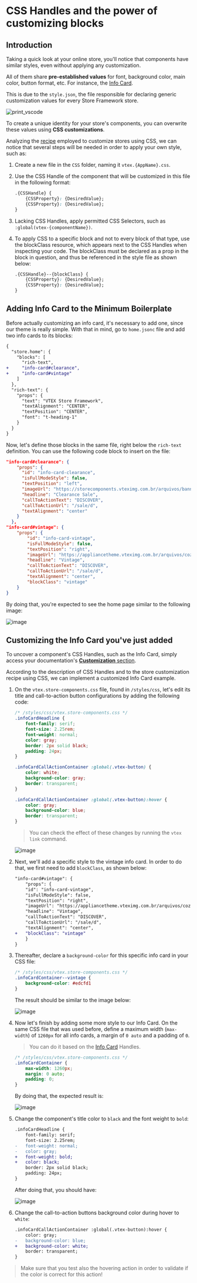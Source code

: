 # CSS Handles and the power of customizing blocks

## Introduction

Taking a quick look at your online store, you'll notice that components have similar styles, even without applying any customization. 

All of them share **pre-established values** for font, background color, main color, button format, etc. For instance, the [Info Card](https://developers.vtex.com/docs/vtex-store-components-infocard).

This is due to the `style.json`, the file responsible for declaring generic customization values for every Store Framework store. 

![print_vscode](https://user-images.githubusercontent.com/19495917/90165970-e0274600-dd6f-11ea-908d-a9f50b1b90a1.png)

To create a unique identity for your store's components, you can overwrite these values using **CSS customizations**.

Analyzing the [recipe](https://developers.vtex.com/docs/vtex-io-documentation-using-css-handles-for-store-customization) employed to customize stores using CSS, we can notice that several steps will be needed in order to apply your own style, such as:

1. Create a new file in the `CSS` folder, naming it `vtex.{AppName}.css`.
2. Use the CSS Handle of the component that will be customized in this file in the following format: 

    ```css
    .{CSSHandle} {
        {CSSProperty}: {DesiredValue};
        {CSSProperty}: {DesiredValue};
    }
    ```

3. Lacking CSS Handles, apply permitted CSS Selectors, such as `:global(vtex-{componentName})`.
4. To apply CSS to a specific block and not to every block of that type, use the blockClass resource, which appears next to the CSS Handles when inspecting your code. The blockClass must be declared as a prop in the block in question, and thus be referenced in the style file as shown below:

    ```css
    .{CSSHandle}--{blockClass} {
        {CSSProperty}: {DesiredValue};
        {CSSProperty}: {DesiredValue};
    }
    ```

## Adding Info Card to the Minimum Boilerplate

Before actually customizing an info card, it's necessary to add one, since our theme is really simple. With that in mind, go to `home.jsonc` file and add two info cards to its blocks:

```diff
{
  "store.home": { 
    "blocks": [
      "rich-text",
+     "info-card#clearance",
+     "info-card#vintage"
    ]
  },
  "rich-text": { 
    "props": { 
      "text": "VTEX Store Framework",
      "textAlignment": "CENTER",
      "textPosition": "CENTER",
      "font": "t-heading-1"
    }
  }
}
```

Now, let's define those blocks in the same file, right below the `rich-text` definition. You can use the following code block to insert on the file:

```json
"info-card#clearance": {
    "props": {
      "id": "info-card-clearance",
      "isFullModeStyle": false,
      "textPosition": "left",
      "imageUrl": "https://storecomponents.vteximg.com.br/arquivos/banner-infocard2.png",
      "headline": "Clearance Sale",
      "callToActionText": "DISCOVER",
      "callToActionUrl": "/sale/d",
      "textAlignment": "center"
    }
  },
"info-card#vintage": {
    "props": {
        "id": "info-card-vintage",
        "isFullModeStyle": false,
        "textPosition": "right",
        "imageUrl": "https://appliancetheme.vteximg.com.br/arquivos/cozinha-rosa-min.png",
        "headline": "Vintage",
        "callToActionText": "DISCOVER",
        "callToActionUrl": "/sale/d",
        "textAlignment": "center",
        "blockClass": "vintage"
    }
}
```

By doing that, you're expected to see the home page similar to the following image:

![image](https://user-images.githubusercontent.com/19495917/90164957-66db2380-dd6e-11ea-88ea-c3a19b741b5b.png)


## Customizing the Info Card you've just added

To uncover a component's CSS Handles, such as the Info Card, simply access your documentation's [**Customization** section](https://developers.vtex.com/docs/vtex-store-components-infocard#customization).

According to the description of CSS Handles and to the store customization recipe using CSS, we can implement a customized Info Card example.

1. On the `vtex.store-components.css` file, found in `/styles/css`, let's edit its title and call-to-action button configurations by adding the following code:

    ```css
    /* /styles/css/vtex.store-components.css */
    .infoCardHeadline {
        font-family: serif;
        font-size: 2.25rem;
        font-weight: normal;
        color: gray;
        border: 2px solid black;
        padding: 24px;
    }

    .infoCardCallActionContainer :global(.vtex-button) {
        color: white;
        background-color: gray;
        border: transparent;
    }

    .infoCardCallActionContainer :global(.vtex-button):hover {
        color: gray;
        background-color: blue;
        border: transparent;
    }
    ```

    > You can check the effect of these changes by running the `vtex link` command.

    ![image](https://user-images.githubusercontent.com/19495917/90165063-82dec500-dd6e-11ea-8b0d-802fa5afc17f.png)

2. Next, we'll add a specific style to the vintage info card. In order to do that, we first need to add `blockClass`, as shown below:

    ```diff
    "info-card#vintage": {
        "props": {
        "id": "info-card-vintage",
        "isFullModeStyle": false,
        "textPosition": "right",
        "imageUrl": "https://appliancetheme.vteximg.com.br/arquivos/cozinha-rosa-min.png",
        "headline": "Vintage",
        "callToActionText": "DISCOVER",
        "callToActionUrl": "/sale/d",
        "textAlignment": "center",
    +   "blockClass": "vintage"
        }
    }
    ```

3. Thereafter, declare a `background-color` for this specific info card in your CSS file:

    ```css
    /* /styles/css/vtex.store-components.css */
    .infoCardContainer--vintage {
        background-color: #edcfd1
    }
    ```

    The result should be similar to the image below:

    ![image](https://user-images.githubusercontent.com/19495917/90165339-e4069880-dd6e-11ea-89bf-80e63a25ffb4.png)

4. Now let's finish by adding some more style to our Info Card. On the same CSS file that was used before, define a maximum width (`max-width`) of `1260px` for all info cards, a margin of `0 auto` and a padding of `0`. 

    > You can do it based on the [Info Card](https://developers.vtex.com/docs/vtex-store-components-infocard#customization) Handles.

    ```css
    /* /styles/css/vtex.store-components.css */
    .infoCardContainer {
        max-width: 1260px;
        margin: 0 auto;
        padding: 0;
    }
    ```

    By doing that, the expected result is:

    ![image](https://user-images.githubusercontent.com/19495917/90165563-38aa1380-dd6f-11ea-9343-843ccc83d2f7.png)

5. Change the component's title color to `black` and the font weight to `bold`:

    ```diff
    .infoCardHeadline {
        font-family: serif;
        font-size: 2.25rem;
    -   font-weight: normal;
    -   color: gray;
    +   font-weight: bold;
    +   color: black;
        border: 2px solid black;
        padding: 24px;
    }
    ```

    After doing that, you should have:

    ![image](https://user-images.githubusercontent.com/19495917/90165764-8d4d8e80-dd6f-11ea-92f6-cadce9318dff.png)

6. Change the call-to-action buttons background color during hover to `white`:

    ```diff
    .infoCardCallActionContainer :global(.vtex-button):hover {
        color: gray;
    -   background-color: blue;
    +   background-color: white;
        border: transparent;
    }
    ```

> Make sure that you test also the hovering action in order to validate if the color is correct for this action!